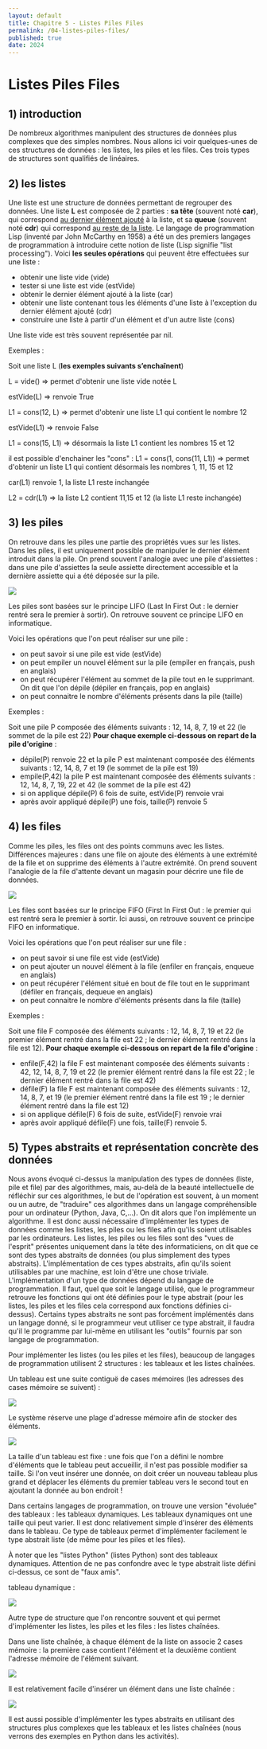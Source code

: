 ```yaml
---
layout: default
title: Chapitre 5 - Listes Piles Files
permalink: /04-listes-piles-files/
published: true
date: 2024
---
```


# Listes Piles Files

## 1) introduction
De nombreux algorithmes manipulent des structures de données plus complexes que des simples nombres. Nous allons ici voir quelques-unes de ces structures de données : les listes, les piles et les files. Ces trois types de structures sont qualifiés de linéaires.

## 2) les listes
Une liste est une structure de données permettant de regrouper des données. Une liste **L** est composée de 2 parties : **sa tête** (souvent noté **car**), qui correspond <u>au dernier élément ajouté</u> à la liste, et sa **queue** (souvent noté **cdr**) qui correspond <u>au reste de la liste</u>. Le langage de programmation Lisp (inventé par John McCarthy en 1958) a été un des premiers langages de programmation à introduire cette notion de liste (Lisp signifie "list processing"). Voici **les seules opérations** qui peuvent être effectuées sur une liste :

- obtenir une liste vide (vide)
- tester si une liste est vide (estVide)
- obtenir le dernier élément ajouté à la liste (car)
- obtenir une liste contenant tous les éléments d'une liste à l'exception du dernier élément ajouté (cdr)
- construire une liste à partir d'un élément et d'un autre liste (cons)

Une liste vide est très souvent représentée par nil.

Exemples : 

Soit une liste L (**les  exemples suivants s’enchaînent**) 

L = vide() => permet d'obtenir une liste vide notée L

estVide(L) => renvoie True

L1 = cons(12, L) =>  permet d'obtenir une liste L1 qui contient le nombre 12

estVide(L1) => renvoie False

L1 = cons(15, L1) => désormais la liste L1 contient les nombres 15 et 12

il est possible d'enchainer les "cons" : L1 = cons(1, cons(11, L1)) => permet d'obtenir un liste L1 qui contient désormais les nombres 1, 11, 15 et 12

car(L1) renvoie 1, la liste L1 reste inchangée

L2 = cdr(L1) =>  la liste L2 contient 11,15 et 12 (la liste L1 reste inchangée)

## 3) les  piles
On retrouve dans les piles une partie des propriétés vues sur les listes. Dans les piles, il est uniquement possible de manipuler le dernier élément introduit dans la pile. On prend souvent l'analogie avec une pile d'assiettes : dans une pile d'assiettes la seule assiette directement accessible et la dernière assiette qui a été déposée sur la pile.

![](img/nsi_term_structDo_liste_1.jpg)

Les piles sont basées sur le principe LIFO (Last In First Out : le dernier rentré sera le premier à sortir). On retrouve souvent ce principe LIFO en informatique.

Voici les opérations que l'on peut réaliser sur une pile :

- on peut savoir si une pile est vide (estVide)
- on peut empiler un nouvel élément sur la pile (empiler en français, push en anglais)
- on peut récupérer l'élément au sommet de la pile tout en le supprimant. On dit que l'on dépile (dépiler en français, pop en anglais)
- on peut connaitre le nombre d'éléments présents dans la pile (taille)

Exemples :

Soit une pile P composée des éléments suivants : 12, 14, 8, 7, 19 et 22 (le sommet de la pile est 22) **Pour chaque exemple ci-dessous on repart de la pile d'origine** :

- dépile(P) renvoie 22 et la pile P est maintenant composée des éléments suivants : 12, 14, 8, 7 et 19 (le sommet de la pile est 19)
- empile(P,42) la pile P est maintenant composée des éléments suivants : 12, 14, 8, 7, 19, 22 et 42  (le sommet de la pile est 42)
- si on applique dépile(P) 6 fois de suite, estVide(P) renvoie vrai
- après avoir appliqué dépile(P) une fois, taille(P) renvoie 5

## 4)  les  files
Comme les piles, les files ont des points communs avec les listes. Différences majeures : dans une file on ajoute des éléments à une extrémité de la file et on supprime des éléments à l'autre extrémité. On prend souvent l'analogie de la file d'attente devant un magasin pour décrire une file de données.

![](img/nsi_term_structDo_liste_2.jpg) 

Les files sont basées sur le principe FIFO (First In First Out : le premier qui est rentré sera le premier à sortir. Ici aussi, on retrouve souvent ce principe FIFO en informatique.

Voici les opérations que l'on peut réaliser sur une file :

- on peut savoir si une file est vide (estVide)
- on peut ajouter un nouvel élément à la file (enfiler en français, enqueue en anglais)
- on peut récupérer l'élément situé en bout de file tout en le supprimant (défiler en français, dequeue en anglais)
- on peut connaitre le nombre d'éléments présents dans la file (taille)

Exemples :

Soit une file F composée des éléments suivants : 12, 14, 8, 7, 19 et 22 (le premier élément rentré dans la file est 22 ; le dernier élément rentré dans la file est 12). **Pour chaque exemple ci-dessous on repart de la file d'origine** :

- enfile(F,42) la file F est maintenant composée des éléments suivants : 42, 12, 14, 8, 7, 19 et 22 (le premier élément rentré dans la file est 22 ; le dernier élément rentré dans la file est 42)
- défile(F) la file F est maintenant composée des éléments suivants : 12, 14, 8, 7, et 19 (le premier élément rentré dans la file est 19 ; le dernier élément rentré dans la file est 12)
- si on applique défile(F) 6 fois de suite, estVide(F) renvoie vrai
- après avoir appliqué défile(F) une fois, taille(F) renvoie 5.

## 5) Types abstraits et représentation concrète des données

Nous avons évoqué ci-dessus la manipulation des types de données (liste, pile et file) par des algorithmes, mais, au-delà de la beauté intellectuelle de réfléchir sur ces algorithmes, le but de l'opération est souvent, à un moment ou un autre, de "traduire" ces algorithmes dans un langage compréhensible pour un ordinateur (Python, Java, C,...). On dit alors que l'on implémente un algorithme. Il est donc aussi nécessaire d'implémenter les types de données comme les listes, les piles ou les files afin qu'ils soient utilisables par les ordinateurs. Les listes, les piles ou les files sont des "vues de l'esprit" présentes uniquement dans la tête des informaticiens, on dit que ce sont des types abstraits de données (ou plus simplement des types abstraits). L'implémentation de ces types abstraits, afin qu'ils soient utilisables par une machine, est loin d'être une chose triviale. L'implémentation d'un type de données dépend du langage de programmation. Il faut, quel que soit le langage utilisé, que le programmeur retrouve les fonctions qui ont été définies pour le type abstrait (pour les listes, les piles et les files cela correspond aux fonctions définies ci-dessus). Certains types abstraits ne sont pas forcément implémentés dans un langage donné, si le programmeur veut utiliser ce type abstrait, il faudra qu'il le programme par lui-même en utilisant les "outils" fournis par son langage de programmation.

Pour implémenter les listes (ou les piles et les files), beaucoup de langages de programmation utilisent 2 structures : les tableaux et les listes chaînées.

Un tableau est une suite contiguë de cases mémoires (les adresses des cases mémoire se suivent) :

![](img/nsi_term_structDo_liste_3.jpg) 

Le système réserve une plage d'adresse mémoire afin de stocker des éléments.

![](img/nsi_term_structDo_liste_4.jpg) 

La taille d'un tableau est fixe : une fois que l'on a défini le nombre d'éléments que le tableau peut accueillir, il n'est pas possible modifier sa taille. Si l'on veut insérer une donnée, on doit créer un nouveau tableau plus grand et déplacer les éléments du premier tableau vers le second tout en ajoutant la donnée au bon endroit !

Dans certains langages de programmation, on trouve une version "évoluée" des tableaux : les tableaux dynamiques. Les tableaux dynamiques ont une taille qui peut varier. Il est donc relativement simple d'insérer des éléments dans le tableau. Ce type de tableaux permet d'implémenter facilement le type abstrait liste (de même pour les piles et les files).

À noter que les "listes Python" (listes Python) sont des tableaux dynamiques. Attention de ne pas confondre avec le type abstrait liste défini ci-dessus, ce sont de "faux amis".

tableau dynamique :

![](img/nsi_term_structDo_liste_5.jpg)

Autre type de structure que l'on rencontre souvent et qui permet d'implémenter les listes, les piles et les files : les listes chaînées.

Dans une liste chaînée, à chaque élément de la liste on associe 2 cases mémoire : la première case contient l'élément et la deuxième contient l'adresse mémoire de l'élément suivant.

![](img/nsi_term_structDo_liste_6.jpg) 

Il est relativement facile d'insérer un élément dans une liste chaînée :

![](img/nsi_term_structDo_liste_7.jpg) 

Il est aussi possible d'implémenter les types abstraits en utilisant des structures plus complexes que les tableaux et les listes chaînées (nous  verrons des exemples en Python dans les activités).

